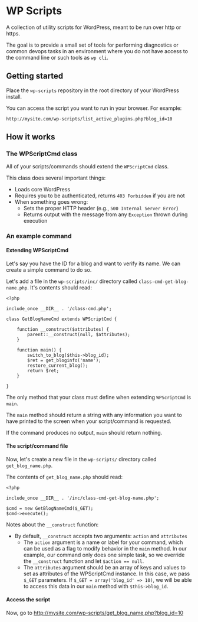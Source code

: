  # WP Scripts

A collection of utility scripts for WordPress, meant to be run over http or https.

The goal is to provide a small set of tools for performing diagnostics or common devops tasks in an environment where you do not have access to the command line or such tools as `wp cli`.

## Getting started

Place the `wp-scripts` repository in the root directory of your WordPress install.

You can access the script you want to run in your browser. For example:

    http://mysite.com/wp-scripts/list_active_plugins.php?blog_id=10

## How it works

### The WPScriptCmd class

All of your scripts/commands should extend the `WPScriptCmd` class.

This class does several important things:

- Loads core WordPress
- Requires you to be authenticated, returns `403 Forbidden` if you are not
- When something goes wrong:
    - Sets the proper HTTP header (e.g., `500 Internal Server Error`)
    - Returns output with the message from any `Exception` thrown during execution

### An example command

#### Extending WPScriptCmd

Let's say you have the ID for a blog and want to verify its name. We can create a simple command to do so.

Let's add a file in the `wp-scripts/inc/` directory called `class-cmd-get-blog-name.php`. It's contents should read:

    <?php

    include_once __DIR__ . '/class-cmd.php';

    class GetBlogNameCmd extends WPScriptCmd {

        function __construct($attributes) {
            parent::__construct(null, $attributes);
        }

        function main() {
            switch_to_blog($this->blog_id);
            $ret = get_bloginfo('name');
            restore_current_blog();
            return $ret;
        }

    }

The only method that your class must define when extending `WPScriptCmd` is `main`.

The `main` method should return a string with any information you want to have printed to the screen when your script/command is requested.

If the command produces no output, `main` should return nothing.

#### The script/command file

Now, let's create a new file in the `wp-scripts/` directory called `get_blog_name.php`.

The contents of `get_blog_name.php` should read:

    <?php

    include_once __DIR__ . '/inc/class-cmd-get-blog-name.php';

    $cmd = new GetBlogNameCmd($_GET);
    $cmd->execute();

Notes about the `__construct` function:

- By default, `__construct` accepts two arguments: `action` and `attributes`
    - The `action` argument is a name or label for your command, which can be used as a flag to modify behavior in the `main` method. In our example, our command only does one simple task, so we override the `__construct` function and let `$action == null`.
    - The `attributes` argument should be an array of keys and values to set as attributes of the WPScriptCmd instance. In this case, we pass `$_GET` parameters. If `$_GET = array('blog_id' => 10)`, we will be able to access this data in our `main` method with `$this->blog_id`.

#### Access the script

Now, go to http://mysite.com/wp-scripts/get_blog_name.php?blog_id=10
